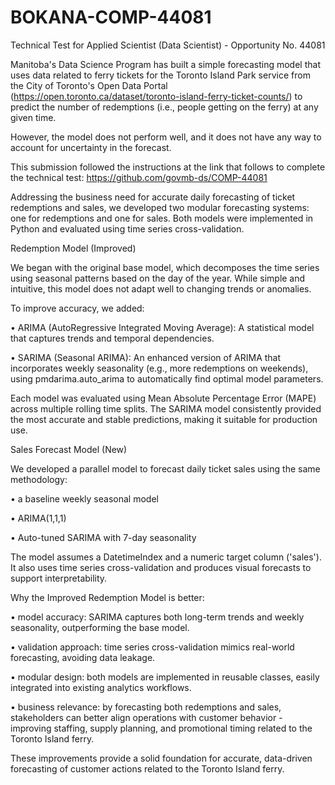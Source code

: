 # BOKANA-COMP-44081
Technical Test for Applied Scientist (Data Scientist) - Opportunity No. 44081

Manitoba's Data Science Program has built a simple forecasting model that uses data related to ferry tickets for the Toronto Island Park service from the City of Toronto's Open Data Portal (https://open.toronto.ca/dataset/toronto-island-ferry-ticket-counts/) to predict the number of redemptions (i.e., people getting on the ferry) at any given time.

However, the model does not perform well, and it does not have any way to account for uncertainty in the forecast.

This submission followed the instructions at the link that follows to complete the technical test: 
https://github.com/govmb-ds/COMP-44081 

Addressing the business need for accurate daily forecasting of ticket redemptions and sales, we developed two modular forecasting systems: one for redemptions and one for sales. Both models were implemented in Python and evaluated using time series cross-validation.

Redemption Model (Improved)

We began with the original base model, which decomposes the time series using seasonal patterns based on the day of the year. While simple and intuitive, this model does not adapt well to changing trends or anomalies.

To improve accuracy, we added:

•	ARIMA (AutoRegressive Integrated Moving Average): A statistical model that captures trends and temporal dependencies.

•	SARIMA (Seasonal ARIMA): An enhanced version of ARIMA that incorporates weekly seasonality (e.g., more redemptions on weekends), using pmdarima.auto_arima to automatically find optimal model parameters.

Each model was evaluated using Mean Absolute Percentage Error (MAPE) across multiple rolling time splits. The SARIMA model consistently provided the most accurate and stable predictions, making it suitable for production use.

Sales Forecast Model (New)

We developed a parallel model to forecast daily ticket sales using the same methodology:

•	a baseline weekly seasonal model

•	ARIMA(1,1,1)

•	Auto-tuned SARIMA with 7-day seasonality

The model assumes a DatetimeIndex and a numeric target column ('sales'). It also uses time series cross-validation and produces visual forecasts to support interpretability.

Why the Improved Redemption Model is better:

•	model accuracy: SARIMA captures both long-term trends and weekly seasonality, outperforming the base model.

•	validation approach: time series cross-validation mimics real-world forecasting, avoiding data leakage.

•	modular design: both models are implemented in reusable classes, easily integrated into existing analytics workflows.

•	business relevance: by forecasting both redemptions and sales, stakeholders can better align operations with customer behavior - improving staffing, supply planning, and promotional timing related to the Toronto Island ferry.

These improvements provide a solid foundation for accurate, data-driven forecasting of customer actions related to the Toronto Island ferry.

